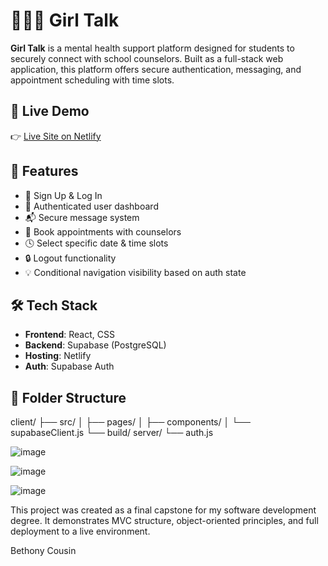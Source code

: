 # 👩🏽‍💬 Girl Talk

**Girl Talk** is a mental health support platform designed for students to securely connect with school counselors. Built as a full-stack web application, this platform offers secure authentication, messaging, and appointment scheduling with time slots.

## 🚀 Live Demo
👉 [Live Site on Netlify](https://your-netlify-site-url.netlify.app)

## 📂 Features
- 📝 Sign Up & Log In
- 👤 Authenticated user dashboard
- 📬 Secure message system
- 📅 Book appointments with counselors
- 🕓 Select specific date & time slots
- 🔒 Logout functionality
- 💡 Conditional navigation visibility based on auth state

## 🛠 Tech Stack
- **Frontend**: React, CSS
- **Backend**: Supabase (PostgreSQL)
- **Hosting**: Netlify
- **Auth**: Supabase Auth

## 📁 Folder Structure
client/
├── src/
│ ├── pages/
│ ├── components/
│ └── supabaseClient.js
└── build/
server/
└── auth.js

![image](https://github.com/user-attachments/assets/1c342581-7d44-4746-a7a2-bc7fc2cd5aa3)

![image](https://github.com/user-attachments/assets/74b6d2b3-26f2-4ae8-8f5a-83710dca8fff)

![image](https://github.com/user-attachments/assets/d5be9622-e28d-4470-a2a6-99e868cd0407)

This project was created as a final capstone for my software development degree. It demonstrates MVC structure, object-oriented principles, and full deployment to a live environment.

Bethony Cousin

